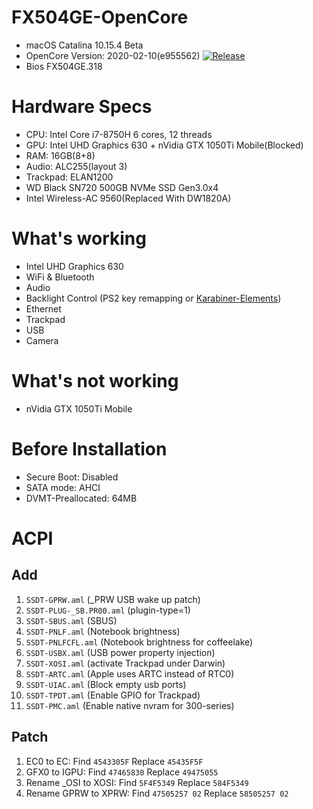 # FX504GE-OpenCore
- macOS Catalina 10.15.4 Beta
- OpenCore Version: 2020-02-10(e955562) [![Release](https://img.shields.io/github/v/release/williambj1/OpenCore-Factory?color=orange&include_prereleases&label=Release)](https://github.com/williambj1/OpenCore-Factory/releases)
- Bios FX504GE.318
# Hardware Specs
- CPU: Intel Core i7-8750H 6 cores, 12 threads
- GPU: Intel UHD Graphics 630 + nVidia GTX 1050Ti Mobile(Blocked)
- RAM: 16GB(8+8)
- Audio: ALC255(layout 3)
- Trackpad: ELAN1200
- WD Black SN720 500GB NVMe SSD Gen3.0x4
- Intel Wireless-AC 9560(Replaced With DW1820A)
# What's working
- Intel UHD Graphics 630
- WiFi & Bluetooth
- Audio
- Backlight Control (PS2 key remapping or [Karabiner-Elements](https://pqrs.org/osx/karabiner/))
- Ethernet
- Trackpad
- USB
- Camera
# What's not working
- nVidia GTX 1050Ti Mobile


# Before Installation
- Secure Boot: Disabled
- SATA mode: AHCI
- DVMT-Preallocated: 64MB
# ACPI
## Add
1. `SSDT-GPRW.aml` (_PRW USB wake up patch)
2. `SSDT-PLUG-_SB.PR00.aml` (plugin-type=1)
3. `SSDT-SBUS.aml` (SBUS)
4. `SSDT-PNLF.aml` (Notebook brightness)
5. `SSDT-PNLFCFL.aml` (Notebook brightness for coffeelake)
6. `SSDT-USBX.aml` (USB power property injection)
7. `SSDT-XOSI.aml` (activate Trackpad under Darwin)
8. `SSDT-ARTC.aml` (Apple uses ARTC instead of RTC0)
9. `SSDT-UIAC.aml` (Block empty usb ports)
10. `SSDT-TPDT.aml` (Enable GPIO for Trackpad)
11. `SSDT-PMC.aml` (Enable native nvram for 300-series)
## Patch
1. EC0 to EC: Find `4543305F` Replace `45435F5F`
2. GFX0 to IGPU: Find `47465830` Replace `49475055`
3. Rename _OSI to XOSI: Find `5F4F5349` Replace `584F5349`
4. Rename GPRW to XPRW: Find `47505257 02` Replace `58505257 02`

